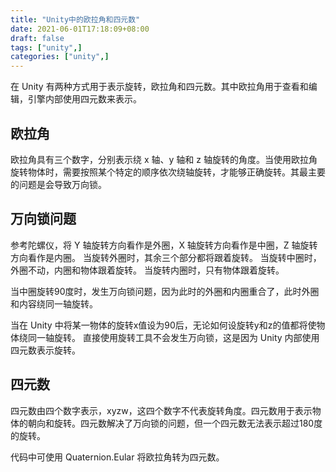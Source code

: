 ```yaml
---
title: "Unity中的欧拉角和四元数"
date: 2021-06-01T17:18:09+08:00
draft: false
tags: ["unity",]
categories: ["unity",]
---
```


在 Unity 有两种方式用于表示旋转，欧拉角和四元数。其中欧拉角用于查看和编辑，引擎内部使用四元数来表示。

## 欧拉角

欧拉角具有三个数字，分别表示绕 x 轴、y 轴和 z 轴旋转的角度。当使用欧拉角旋转物体时，需要按照某个特定的顺序依次绕轴旋转，才能够正确旋转。其最主要的问题是会导致万向锁。

## 万向锁问题

参考陀螺仪，将 Y 轴旋转方向看作是外圈，X 轴旋转方向看作是中圈，Z 轴旋转方向看作是内圈。
当旋转外圈时，其余三个部分都将跟着旋转。
当旋转中圈时，外圈不动，内圈和物体跟着旋转。
当旋转内圈时，只有物体跟着旋转。

当中圈旋转90度时，发生万向锁问题，因为此时的外圈和内圈重合了，此时外圈和内容绕同一轴旋转。

当在 Unity 中将某一物体的旋转x值设为90后，无论如何设旋转y和z的值都将使物体绕同一轴旋转。
直接使用旋转工具不会发生万向锁，这是因为 Unity 内部使用四元数表示旋转。

## 四元数

四元数由四个数字表示，xyzw，这四个数字不代表旋转角度。四元数用于表示物体的朝向和旋转。四元数解决了万向锁的问题，但一个四元数无法表示超过180度的旋转。

代码中可使用 Quaternion.Eular 将欧拉角转为四元数。